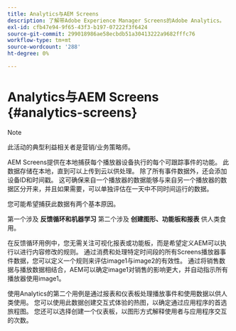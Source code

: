```yaml
---
title: Analytics与AEM Screens
description: 了解带Adobe Experience Manager Screens的Adobe Analytics。
exl-id: cfb47e94-9f65-43f3-b197-07222f3f6424
source-git-commit: 299018986ae58ecbdb51a30413222a9682fffc76
workflow-type: tm+mt
source-wordcount: '288'
ht-degree: 0%

---
```


# Analytics与AEM Screens {#analytics-screens}

>[!NOTE]
>
>此活动的典型利益相关者是营销/业务策略师。

AEM Screens提供在本地捕获每个播放器设备执行的每个可跟踪事件的功能。 此数据存储在本地，直到可以上传到云以供处理。 除了所有事件数据外，还会添加设备ID和时间戳。 这可确保来自一个播放器的数据能够与来自另一个播放器的数据区分开来，并且如果需要，可以单独评估在一天中不同时间运行的数据。

您可能希望捕获此数据有两个基本原因。

第一个涉及 **反馈循环和机器学习** 第二个涉及 **创建图形、功能板和报表** 供人类食用。

在反馈循环用例中，您无需关注可视化报表或功能板，而是希望定义AEM可以执行以进行内容修改的规则。 通过消费和处理特定时间段的所有Screens播放器事件数据，您可以定义一个规则来评估image1与image2的有效性。 通过将销售数据与播放数据相结合，AEM可以确定image1对销售的影响更大，并自动指示所有播放器使用image1。

使用Analytics的第二个用例是通过报表和仪表板处理播放事件和使用数据以供人类使用。
您可以使用此数据创建交互式体验的热图，以确定通过应用程序的首选旅程图。 您还可以选择创建一个仪表板，以图形方式解释使用者与应用程序交互的次数。

